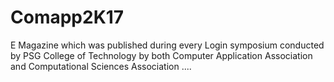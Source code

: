 # Comapp2K17
E Magazine which was published during every Login symposium conducted by PSG College of Technology by both Computer Application Association and Computational Sciences Association  ....
